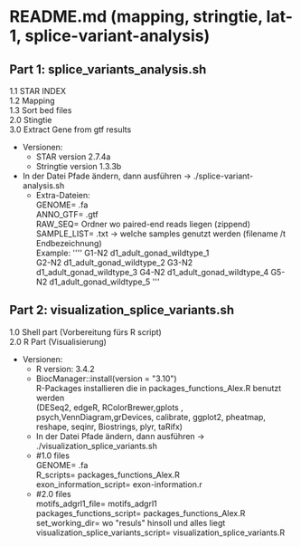 # README.md (mapping, stringtie, lat-1, splice-variant-analysis)

## Part 1: splice_variants_analysis.sh
	
1.1 STAR INDEX </br>
1.2 Mapping  </br>
1.3 Sort bed files  </br>
2.0 Stingtie </br>
3.0 Extract Gene from gtf results </br>
	
- Versionen:
	- STAR version 2.7.4a
	- Stringtie version 1.3.3b
- In der Datei Pfade ändern, dann ausführen -> ./splice-variant-analysis.sh 
	- Extra-Dateien: </br>
		GENOME= .fa  </br>
		ANNO_GTF= .gtf </br>
		RAW_SEQ= Ordner wo paired-end reads liegen (zippend) </br>
		SAMPLE_LIST= .txt -> welche samples genutzt werden (filename /t Endbezeichnung) </br>
		Example: 	'''' G1-N2	d1_adult_gonad_wildtype_1 </br>
				G2-N2	d1_adult_gonad_wildtype_2
				G3-N2	d1_adult_gonad_wildtype_3
				G4-N2	d1_adult_gonad_wildtype_4
				G5-N2	d1_adult_gonad_wildtype_5 '''
			
## Part 2: visualization_splice_variants.sh

1.0 Shell part (Vorbereitung fürs R script)  </br>
2.0 R Part (Visualisierung) </br>
	
- Versionen: 
	- R version: 3.4.2
	- BiocManager::install(version = "3.10") </br>
		R-Packages installieren die in packages_functions_Alex.R benutzt werden </br>
		(DESeq2, edgeR, RColorBrewer,gplots , psych,VennDiagram,grDevices,
		calibrate, ggplot2, pheatmap, reshape, seqinr, Biostrings, plyr, taRifx)
	- In der Datei Pfade ändern, dann ausführen -> ./visualization_splice_variants.sh
	- #1.0 files  </br>
		GENOME= .fa </br>
		R_scripts= packages_functions_Alex.R </br>
		exon_information_script= exon-information.r </br>
	- #2.0 files  </br>
		motifs_adgrl1_file= motifs_adgrl1  </br>
		packages_functions_script= packages_functions_Alex.R </br>
		set_working_dir= wo "resuls" hinsoll und alles liegt </br>
		visualization_splice_variants_script= visualization_splice_variants.R </br>
